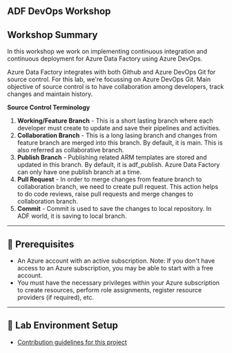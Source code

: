 **ADF DevOps Workshop**
-----------------------------------------------------------------------------------------------------------------------------------------------------------------
**Workshop Summary**
-----------------------------------------------------------------------------------------------------------------------------------------------------------------
In this workshop we work on implementing continuous integration and continuous deployment for Azure Data Factory using Azure DevOps. 

Azure Data Factory integrates with both Github and Azure DevOps Git for source control. For this lab, we're focussing on Azure DevOps Git. Main objective of source control is to have collaboration among developers, track changes and maintain history. 

**Source Control Terminology**

1. **Working/Feature Branch** - This is a short lasting branch where each developer must create to update and save their pipelines and activities.
2. **Collaboration Branch** - This is a long lasing branch and changes from feature branch are merged into this branch. By default, it is main. This is also referred as collaborative branch.
3. **Publish Branch** - Publishing related ARM templates are stored and updated in this branch. By default, it is adf_publish. Azure Data Factory can only have one publish branch at a time.
4. **Pull Request** - In order to merge changes from feature branch to collaboration branch, we need to create pull request. This action helps to do code reviews, raise pull requests and merge changes to collaboration branch.
5. **Commit** - Commit is used to save the changes to local repository. In ADF world, it is saving to local branch.
-----------------------------------------------------------------------------------------------------------------------------------------------------------------
**🤔 Prerequisites**
-----------------------------------------------------------------------------------------------------------------------------------------------------------------
+ An Azure account with an active subscription. Note: If you don't have access to an Azure subscription, you may be able to start with a free account.
+ You must have the necessary privileges within your Azure subscription to create resources, perform role assignments, register resource providers (if required), etc.
-----------------------------------------------------------------------------------------------------------------------------------------------------------------
**🧪 Lab Environment Setup**
-----------------------------------------------------------------------------------------------------------------------------------------------------------------
+ [Contribution guidelines for this project](docs/CONTRIBUTING.md)
